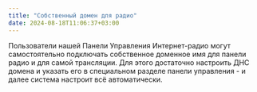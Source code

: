 ```yaml
---
title: "Собственный домен для радио"
date: 2024-08-18T11:06:37+03:00
---
```


Пользователи нашей Панели Управления Интернет-радио могут самостоятельно подключать собственное доменное имя для панели радио и для самой трансляции. Для этого достаточно настроить ДНС домена и указать его в специальном разделе панели управления - и далее система настроит всё автоматически.
